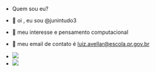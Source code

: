 - Quem sou eu?

- 👋 oi , eu sou @junintudo3 
- 👀 meu interesse e pensamento computacional
- 🌱 meu email de contato é luiz.avellar@escola.pr.gov.br


- <img src="https://img.shields.io/badge/Scratch-4D97FF?style=for-the-badge&logo=Scratch&logoColor=white">
- <img src="https://img.shields.io/badge/JavaScript-323330?style=for-the-badge&logo=javascript&logoColor=F7DF1E">


<!---
junintudo3/junintudo3 is a ✨ special ✨ repository because its `README.md` (this file) appears on your GitHub profile.
You can click the Preview link to take a look at your changes.
--->
